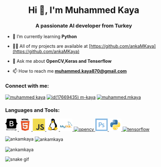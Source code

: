 <h1 align="center">Hi 👋, I'm Muhammed Kaya</h1>
<h3 align="center">A passionate AI developer from Turkey</h3>

- 🌱 I’m currently learning **Python**

- 👨‍💻 All of my projects are available at [https://github.com/ankaMKaya](https://github.com/ankaMKaya)

- 💬 Ask me about **OpenCV,Keras and Tenserflow**

- 📫 How to reach me **muhammed.kaya870@gmail.com**

<h3 align="left">Connect with me:</h3>
<p align="left">
<a href="https://linkedin.com/in/muhammed kaya" target="blank"><img align="center" src="https://raw.githubusercontent.com/rahuldkjain/github-profile-readme-generator/master/src/images/icons/Social/linked-in-alt.svg" alt="muhammed kaya" height="30" width="40" /></a>
<a href="https://stackoverflow.com/users/id(17669435) m-kaya" target="blank"><img align="center" src="https://raw.githubusercontent.com/rahuldkjain/github-profile-readme-generator/master/src/images/icons/Social/stack-overflow.svg" alt="id(17669435) m-kaya" height="30" width="40" /></a>
<a href="https://instagram.com/muhammed.mkaya" target="blank"><img align="center" src="https://raw.githubusercontent.com/rahuldkjain/github-profile-readme-generator/master/src/images/icons/Social/instagram.svg" alt="muhammed.mkaya" height="30" width="40" /></a>
</p>

<h3 align="left">Languages and Tools:</h3>
<p align="left"> <a href="https://getbootstrap.com" target="_blank" rel="noreferrer"> <img src="https://raw.githubusercontent.com/devicons/devicon/master/icons/bootstrap/bootstrap-plain-wordmark.svg" alt="bootstrap" width="40" height="40"/> </a> <a href="https://www.w3.org/html/" target="_blank" rel="noreferrer"> <img src="https://raw.githubusercontent.com/devicons/devicon/master/icons/html5/html5-original-wordmark.svg" alt="html5" width="40" height="40"/> </a> <a href="https://developer.mozilla.org/en-US/docs/Web/JavaScript" target="_blank" rel="noreferrer"> <img src="https://raw.githubusercontent.com/devicons/devicon/master/icons/javascript/javascript-original.svg" alt="javascript" width="40" height="40"/> </a> <a href="https://www.linux.org/" target="_blank" rel="noreferrer"> <img src="https://raw.githubusercontent.com/devicons/devicon/master/icons/linux/linux-original.svg" alt="linux" width="40" height="40"/> </a> <a href="https://www.mysql.com/" target="_blank" rel="noreferrer"> <img src="https://raw.githubusercontent.com/devicons/devicon/master/icons/mysql/mysql-original-wordmark.svg" alt="mysql" width="40" height="40"/> </a> <a href="https://opencv.org/" target="_blank" rel="noreferrer"> <img src="https://www.vectorlogo.zone/logos/opencv/opencv-icon.svg" alt="opencv" width="40" height="40"/> </a> <a href="https://www.photoshop.com/en" target="_blank" rel="noreferrer"> <img src="https://raw.githubusercontent.com/devicons/devicon/master/icons/photoshop/photoshop-line.svg" alt="photoshop" width="40" height="40"/> </a> <a href="https://www.python.org" target="_blank" rel="noreferrer"> <img src="https://raw.githubusercontent.com/devicons/devicon/master/icons/python/python-original.svg" alt="python" width="40" height="40"/> </a> <a href="https://www.tensorflow.org" target="_blank" rel="noreferrer"> <img src="https://www.vectorlogo.zone/logos/tensorflow/tensorflow-icon.svg" alt="tensorflow" width="40" height="40"/> </a> </p>

<p><img align="left" src="https://github-readme-stats.vercel.app/api/top-langs?username=ankamkaya&show_icons=true&locale=en&layout=compact" alt="ankamkaya" /></p>

<p>&nbsp;<img align="center" src="https://github-readme-stats.vercel.app/api?username=ankamkaya&show_icons=true&locale=en" alt="ankamkaya" /></p>

<p><img align="center" src="https://github-readme-streak-stats.herokuapp.com/?user=ankamkaya&" alt="ankamkaya" /></p>


![snake gif](https://github.com/ankaMKaya/ankaMKaya/blob/output/github-contribution-grid-snake.gif)
